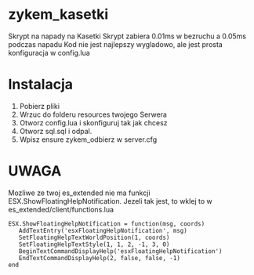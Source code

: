 # zykem_kasetki
 Skrypt na napady na Kasetki
 Skrypt zabiera 0.01ms w bezruchu a 0.05ms podczas napadu
 Kod nie jest najlepszy wygladowo, ale jest prosta konfiguracja w config.lua


# Instalacja
1. Pobierz pliki
2. Wrzuc do folderu resources twojego Serwera
3. Otworz config.lua i skonfiguruj tak jak chcesz
4. Otworz sql.sql i odpal.
5. Wpisz ensure zykem_odbierz w server.cfg

# UWAGA
 Mozliwe ze twoj es_extended nie ma funkcji ESX.ShowFloatingHelpNotification. Jezeli tak jest, to wklej to w es_extended/client/functions.lua

 ```
 ESX.ShowFloatingHelpNotification = function(msg, coords)
	AddTextEntry('esxFloatingHelpNotification', msg)
	SetFloatingHelpTextWorldPosition(1, coords)
	SetFloatingHelpTextStyle(1, 1, 2, -1, 3, 0)
	BeginTextCommandDisplayHelp('esxFloatingHelpNotification')
	EndTextCommandDisplayHelp(2, false, false, -1)
end
```

